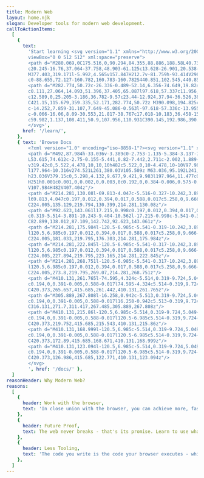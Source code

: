 ```yaml
---
title: Modern Web
layout: home.njk
slogan: Developer tools for modern web development.
callToActionItems:
  [
    {
      text:
        'Start learning <svg version="1.1" xmlns="http://www.w3.org/2000/svg" xmlns:xlink="http://www.w3.org/1999/xlink" x="0px" y="0px"
        viewBox="0 0 512 512" xml:space="preserve">
        <path d="M280.069,0C175.516,0,90.294,84.355,88.886,188.58L40.731,327.056h48.137v103.184h93.414V512h219.545h0.001V338.607
        c20.245-16.76,37.064-37.758,48.903-61.125c13.628-26.901,20.538-55.929,20.538-86.282C471.269,85.773,385.497,0,280.069,0z
        M377.403,319.171l-5.992,4.565v157.847H212.7v-81.759h-93.414V296.639H83.512l35.774-102.87V191.2
        c0-88.655,72.127-160.782,160.783-160.782S440.851,102.545,440.852,191.2C440.852,241.806,417.726,288.45,377.403,319.171z"/>
        <path d="M282.774,50.72c-26.336-0.489-52.14,6.356-74.649,19.824c-23.038,13.785-36.726,38.082-36.616,64.994
        c0.111,27.064,14.093,51.396,37.405,65.087l97.618,57.337c11.956,7.022,25.162,10.541,38.398,10.541
        c12.589,0,25.205-3.186,36.782-9.57c23.44-12.924,37.94-36.526,38.79-63.137c0.036-1.162,0.06-2.327,0.069-3.494v-0.008
        C421.15,115.679,359.335,52.171,282.774,50.72z M390.098,194.825c-0.504,15.773-9.13,29.781-23.076,37.47
        c-14.252,7.859-31.107,7.649-45.086-0.563l-97.618-57.336c-13.955-8.196-22.327-22.769-22.393-38.983
        c-0.066-16.06,8.09-30.553,21.817-38.767c17.018-10.183,36.458-15.534,56.355-15.534c0.7,0,1.4,0.007,2.1,0.019
        c59.982,1.137,108.411,50.9,107.956,110.931C390.145,192.986,390.127,193.908,390.098,194.825z"/>
        </svg>',
      href: '/learn/',
    },
    { text: 'Browse Docs
        <?xml version="1.0" encoding="iso-8859-1"?><svg version="1.1" xmlns="http://www.w3.org/2000/svg" xmlns:xlink="http://www.w3.org/1999/xlink" x="0px" y="0px"	 viewBox="0 0 502 502" style="enable-background:new 0 0 502 502;" xml:space="preserve">
        <path d="M492,87.984h-33.036v-3.389c0-2.753-1.135-5.384-3.137-7.272c-2.004-1.891-4.707-2.866-7.442-2.711L251,86.054
        L53.615,74.612c-2.75-0.155-5.441,0.82-7.442,2.711c-2.002,1.889-3.137,4.52-3.137,7.272v3.389H10c-5.522,0-10,4.478-10,10
        v319.42c0,5.522,4.478,10,10,10h482c5.522,0,10-4.478,10-10V97.984C502,92.462,497.522,87.984,492,87.984z M261,105.509
        l177.964-10.316v274.521L261,380.03V105.509z M63.036,95.192L241,105.509V380.03L63.036,369.713V95.192z M482,407.404H20v-299.42
        h23.036V379.15c0,5.298,4.132,9.677,9.421,9.983l197.964,11.477c0.193,0.011,0.384,0.016,0.575,0.016c0.001,0,0.002,0,0.003,0
        H251h0.001c0.001,0,0.002,0,0.003,0c0.192,0,0.384-0.006,0.575-0.016l197.964-11.477c5.289-0.307,9.421-4.686,9.421-9.983
        V107.984H482V407.404z"/>
        <path d="M214.281,130.08l-69.813-4.047c-5.516-0.327-10.242,3.892-10.563,9.404c-0.319,5.514,3.892,10.243,9.404,10.563
        l69.813,4.047c0.197,0.012,0.394,0.017,0.588,0.017c5.258,0,9.666-4.104,9.975-9.421
        C224.005,135.129,219.794,130.399,214.281,130.08z"/>
        <path d="M92.623,143.061l17.215,0.998c0.197,0.012,0.394,0.017,0.588,0.017c5.258,0,9.666-4.104,9.975-9.421
        c0.319-5.514-3.891-10.243-9.404-10.562l-17.215-0.998c-5.541-0.32-10.242,3.892-10.563,9.404
        C82.899,138.012,87.109,142.742,92.623,143.061z"/>
        <path d="M214.281,175.984l-120.5-6.985c-5.541-0.319-10.242,3.892-10.563,9.404c-0.319,5.514,3.891,10.243,9.404,10.563
        l120.5,6.985c0.197,0.012,0.394,0.017,0.588,0.017c5.258,0,9.666-4.104,9.975-9.421
        C224.005,181.033,219.795,176.303,214.281,175.984z"/>
        <path d="M214.281,222.845l-120.5-6.985c-5.541-0.317-10.242,3.892-10.563,9.404c-0.319,5.514,3.891,10.243,9.404,10.563
        l120.5,6.985c0.197,0.012,0.394,0.017,0.588,0.017c5.258,0,9.666-4.104,9.975-9.421
        C224.005,227.894,219.795,223.165,214.281,222.845z"/>
        <path d="M214.281,268.751l-120.5-6.985c-5.541-0.317-10.242,3.892-10.563,9.404c-0.319,5.514,3.891,10.243,9.404,10.563
        l120.5,6.985c0.197,0.012,0.394,0.017,0.588,0.017c5.258,0,9.666-4.104,9.975-9.421
        C224.005,273.8,219.795,269.07,214.281,268.751z"/>
        <path d="M410.131,261.765l-74.595,4.324c-5.514,0.319-9.724,5.049-9.404,10.563c0.309,5.316,4.716,9.421,9.975,9.421
        c0.194,0,0.391-0.005,0.588-0.017l74.595-4.324c5.514-0.319,9.724-5.049,9.404-10.563
        C420.373,265.657,415.685,261.442,410.131,261.765z"/>
        <path d="M305.889,267.808l-16.258,0.942c-5.513,0.319-9.724,5.049-9.404,10.563c0.309,5.316,4.716,9.421,9.975,9.421
        c0.194,0,0.391-0.005,0.588-0.017l16.258-0.942c5.513-0.319,9.724-5.049,9.404-10.563
        C316.131,271.7,311.417,267.485,305.889,267.808z"/>
        <path d="M410.131,215.86l-120.5,6.985c-5.514,0.319-9.724,5.049-9.404,10.563c0.309,5.316,4.716,9.421,9.975,9.421
        c0.194,0,0.391-0.005,0.588-0.017l120.5-6.985c5.514-0.319,9.724-5.049,9.404-10.563
        C420.373,219.752,415.685,215.543,410.131,215.86z"/>
        <path d="M410.131,168.999l-120.5,6.985c-5.514,0.319-9.724,5.049-9.404,10.563c0.309,5.316,4.716,9.421,9.975,9.421
        c0.194,0,0.391-0.005,0.588-0.017l120.5-6.985c5.514-0.319,9.724-5.049,9.404-10.563
        C420.373,172.89,415.685,168.671,410.131,168.999z"/>
        <path d="M410.131,123.094l-120.5,6.985c-5.514,0.319-9.724,5.049-9.404,10.563c0.309,5.316,4.716,9.421,9.975,9.421
        c0.194,0,0.391-0.005,0.588-0.017l120.5-6.985c5.514-0.319,9.724-5.049,9.404-10.563
        C420.373,126.986,415.685,122.771,410.131,123.094z"/>
        </svg>
        ', href: '/docs/' },
  ]
reasonHeader: Why Modern Web?
reasons:
  [
    {
      header: Work with the browser,
      text: 'In close union with the browser, you can achieve more, faster, with less bloat and fewer dependencies.',
    },
    {
      header: Future Proof,
      text: The web never breaks - that's its promise. Learn to use what the web offers to improve your code.,
    },
    {
      header: Less Tooling,
      text: 'The code you write is the code your browser executes - which makes debugging a breeze.',
    },
  ]
---
```

